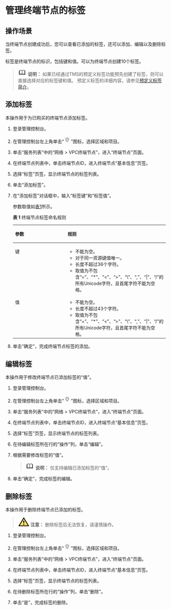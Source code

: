 # 管理终端节点的标签<a name="vpcep_03_0206"></a>

## 操作场景<a name="section021510209361"></a>

当终端节点创建成功后，您可以查看已添加的标签，还可以添加、编辑以及删除标签。

标签是终端节点的标识，包括键和值。可以为终端节点创建10个标签。

>![](public_sys-resources/icon-note.gif) **说明：** 
>如果已经通过TMS的预定义标签功能预先创建了标签，则可以直接选择对应的标签键和值。
>预定义标签的详细内容，请参见[预定义标签简介](https://support.huaweicloud.com/usermanual-tms/zh-cn_topic_0056266269.html)。

## 添加标签<a name="section8281222363"></a>

本操作用于为已购买的终端节点添加标签。

1.  登录管理控制台。
2.  在管理控制台左上角单击“![](figures/icon-region.png)”图标，选择区域和项目。

1.  单击“服务列表”中的“网络 \> VPC终端节点”，进入“终端节点”页面。

1.  在终端节点列表中，单击终端节点ID，进入终端节点“基本信息”页签。

1.  选择“标签”页签，显示终端节点的标签列表。
2.  单击“添加标签”。
3.  在“添加标签”对话框中，输入“标签键”和“标签值”。

    参数取值如[表1](#table183931759191417)所示。

    **表 1**  终端节点标签命名规则

    <a name="table183931759191417"></a>
    <table><thead align="left"><tr id="zh-cn_topic_0131645189_zh-cn_topic_0162785419_row1975492119112"><th class="cellrowborder" valign="top" width="42.63%" id="mcps1.2.3.1.1"><p id="zh-cn_topic_0131645189_zh-cn_topic_0162785419_p127543216114"><a name="zh-cn_topic_0131645189_zh-cn_topic_0162785419_p127543216114"></a><a name="zh-cn_topic_0131645189_zh-cn_topic_0162785419_p127543216114"></a>参数</p>
    </th>
    <th class="cellrowborder" valign="top" width="57.37%" id="mcps1.2.3.1.2"><p id="zh-cn_topic_0131645189_zh-cn_topic_0162785419_p187541211118"><a name="zh-cn_topic_0131645189_zh-cn_topic_0162785419_p187541211118"></a><a name="zh-cn_topic_0131645189_zh-cn_topic_0162785419_p187541211118"></a>规则</p>
    </th>
    </tr>
    </thead>
    <tbody><tr id="zh-cn_topic_0131645189_zh-cn_topic_0162785419_row1375419211915"><td class="cellrowborder" valign="top" width="42.63%" headers="mcps1.2.3.1.1 "><p id="zh-cn_topic_0131645189_zh-cn_topic_0162785419_p15754421417"><a name="zh-cn_topic_0131645189_zh-cn_topic_0162785419_p15754421417"></a><a name="zh-cn_topic_0131645189_zh-cn_topic_0162785419_p15754421417"></a>键</p>
    </td>
    <td class="cellrowborder" valign="top" width="57.37%" headers="mcps1.2.3.1.2 "><a name="zh-cn_topic_0131645189_zh-cn_topic_0162785419_ul182248574315"></a><a name="zh-cn_topic_0131645189_zh-cn_topic_0162785419_ul182248574315"></a><ul id="zh-cn_topic_0131645189_zh-cn_topic_0162785419_ul182248574315"><li>不能为空。</li><li>对于同一资源键值唯一。</li><li>长度不超过36个字符。</li><li>取值为不包含“=”、“*”、“&lt;”、“&gt;”、“\”、“,”、“|”、“/”的所有Unicode字符，且首尾字符不能为空格。</li></ul>
    </td>
    </tr>
    <tr id="zh-cn_topic_0131645189_zh-cn_topic_0162785419_row97543211410"><td class="cellrowborder" valign="top" width="42.63%" headers="mcps1.2.3.1.1 "><p id="zh-cn_topic_0131645189_zh-cn_topic_0162785419_p97549211414"><a name="zh-cn_topic_0131645189_zh-cn_topic_0162785419_p97549211414"></a><a name="zh-cn_topic_0131645189_zh-cn_topic_0162785419_p97549211414"></a>值</p>
    </td>
    <td class="cellrowborder" valign="top" width="57.37%" headers="mcps1.2.3.1.2 "><a name="zh-cn_topic_0131645189_zh-cn_topic_0162785419_ul19120173116418"></a><a name="zh-cn_topic_0131645189_zh-cn_topic_0162785419_ul19120173116418"></a><ul id="zh-cn_topic_0131645189_zh-cn_topic_0162785419_ul19120173116418"><li>不能为空。</li><li>长度不超过43个字符。</li><li>取值为不包含“=”、“*”、“&lt;”、“&gt;”、“\”、“,”、“|”、“/”的所有Unicode字符，且首尾字符不能为空格。</li></ul>
    </td>
    </tr>
    </tbody>
    </table>

4.  单击“确定”，完成终端节点标签的添加。

## 编辑标签<a name="section12921757151511"></a>

本操作用于修改终端节点已添加标签的“值”。

1.  登录管理控制台。
2.  在管理控制台左上角单击“![](figures/icon-region.png)”图标，选择区域和项目。

1.  单击“服务列表”中的“网络 \> VPC终端节点”，进入“终端节点”页面。

1.  在终端节点列表中，单击终端节点ID，进入终端节点“基本信息”页签。

1.  选择“标签”页签，显示终端节点的标签列表。
2.  在待编辑标签所在行的“操作”列，单击“编辑”。
3.  根据需要修改标签的“值”。

    >![](public_sys-resources/icon-note.gif) **说明：** 
    >仅支持编辑已添加标签的“值”。

4.  单击“确定”，完成标签的编辑。

## 删除标签<a name="section169239387205"></a>

本操作用于删除终端节点已添加的标签。

>![](public_sys-resources/icon-caution.gif) **注意：** 
>删除标签后无法恢复，请谨慎操作。

1.  登录管理控制台。
2.  在管理控制台左上角单击“![](figures/icon-region.png)”图标，选择区域和项目。

1.  单击“服务列表”中的“网络 \> VPC终端节点”，进入“终端节点”页面。

1.  在终端节点列表中，单击终端节点ID，进入终端节点“基本信息”页签。

1.  选择“标签”页签，显示终端节点的标签列表。

1.  在待删除标签所在行的“操作”列，单击“删除”。
2.  单击“是”，完成标签的删除。

